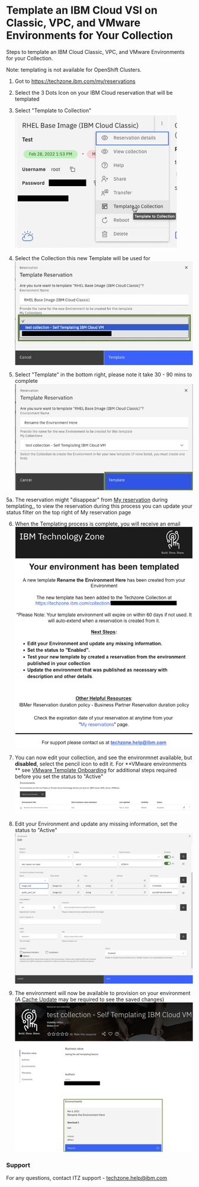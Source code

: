 # Template an IBM Cloud VSI on Classic, VPC, and VMware Environments for Your Collection  

Steps to template an IBM Cloud Classic, VPC, and VMware Environments for your Collection. 

Note: templating is not available for OpenShift Clusters.

1.  Got to https://techzone.ibm.com/my/reservations  

2.  Select the 3 Dots Icon on your IBM Cloud reservation that will be templated  

3.  Select "Template to Collection"  
![Select template to collection](Images/template-to-collection.png)  

4.  Select the Collection this new Template will be used for  
![Select template collection](Images/select-template-collection.png)  
  
5.  Select "Template" in the bottom right, please note it take 30 - 90 mins to complete
![select template to finish](Images/select-template-to-finish.png)  

5a. The reservation might "disappear" from [My reservation](https://techzone.ibm.com/my/reservations) during templating,, to view the reservation during this process you can update your status filter on the top right of My reservation page

6.  When the Templating process is complete, you will receive an email
![sample self template email](Images/sample-self-template-email.png)  

7.  You can now edit your collection, and see the environmnet available, but **disabled**, select the pencil icon to edit it. For **VMware environments ** see [VMware Template Onboarding](https://github.com/IBM/itz-support-public/blob/main/IBM-Technology-Zone/IBM-Technology-Zone-Runbooks/VMwareTemplateOnboarding.md) for additional steps required before you set the status to "Active"
![your new environment in your collection](Images/your-new-environment-in-your-collection.png)  

8.  Edit your Environment and update any missing information, set the status to "Active"
![edit-your-environment-with-new-options](Images/edit-your-environment-with-new-options.png)  

9. The environment will now be available to provision on your environment (A [Cache Update](https://github.com/IBM/itz-support-public/blob/main/IBM-Technology-Zone/IBM-Technology-Zone-Runbooks/cache-update.md) may be required to see the saved changes)  
![new self template ready as env](Images/new-self-template-ready-as-env.png)  

### Support

For any questions, contact ITZ support - techzone.help@ibm.com
